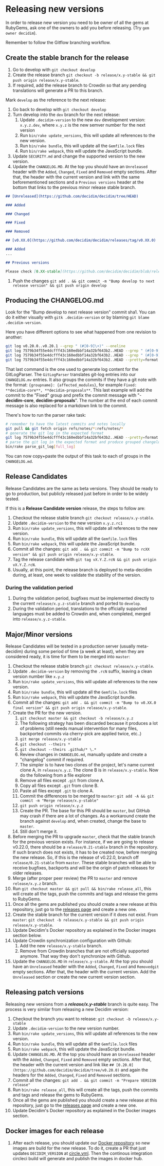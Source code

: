 # Releasing new versions

In order to release new version you need to be owner of all the gems at RubyGems, ask one of the owners to add you before releasing. (Try `gem owner decidim`).

Remember to follow the Gitflow branching workflow.

## Create the stable branch for the release

1. Go to develop with `git checkout develop`
1. Create the release branch `git checkout -b release/x.y-stable && git push origin release/x.y-stable`.
1. If required, add the release branch to Crowdin so that any pending translations will generate a PR to this branch.

Mark `develop` as the reference to the next release:

1. Go back to develop with `git checkout develop`
1. Turn develop into the `dev` branch for the next release:
    1. Update `.decidim-version` to the new `dev` development version: `x.y.z.dev`, where `x.y.z` is the new semver number for the next version
    1. Run `bin/rake update_versions`, this will update all references to the new version.
    1. Run `bin/rake bundle`, this will update all the `Gemfile.lock` files
    1. Run `bin/rake webpack`, this will update the JavaScript bundle.
1. Update `SECURITY.md` and change the supported version to the new version.
1. Update the `CHANGELOG.MD`. At the top you should have an `Unreleased` header with the `Added`, `Changed`, `Fixed` and `Removed` empty sections. After that, the header with the current version and link with the same beforementioned sections and a `Previous versions` header at the bottom that links to the previous minor release stable branch.

  ```markdown
  ## [Unreleased](https://github.com/decidim/decidim/tree/HEAD)

  ### Added

  ### Changed

  ### Fixed

  ### Removed

  ## [v0.XX.0](https://github.com/decidim/decidim/releases/tag/v0.XX.0)

  ### Added
  ...

  ## Previous versions

  Please check [0.XX-stable](https://github.com/decidim/decidim/blob/release/0.XX-stable/CHANGELOG.md) for previous changes.
  ```

1. Push the changes `git add . && git commit -m "Bump develop to next release version" && git push origin develop`

## Producing the CHANGELOG.md

Look for the "Bump develop to next release version" commit sha1. You can do it either visually with `gitk .decidim-version` or by blaming `git blame .decidim-version`.

Here you have different options to see what happened from one revision to another:

```bash
git log v0.20.0..v0.20.1 --grep " (#[0-9]\+)" --oneline
git log 7579b34f55e4dcfff43c160edbbf14a32bf643b2..HEAD --grep " (#[0-9]\+)" --oneline
git log 7579b34f55e4dcfff43c160edbbf14a32bf643b2..HEAD --grep " (#[0-9]\+)"
git log 7579b34f55e4dcfff43c160edbbf14a32bf643b2..HEAD --pretty=format:"commit %h%n%n%s%n%nNotes:%n%n%N"  > full_log
```

That last command is the one used to generate log content for the GitLogParser. The `GitLogParser` translates git-log entries into our `CHANGELOG.mv` entries.
It also groups the commits if they have a git note with the format: `{groupname}: {affected_modules}`, for example `Fixed: **decidim-core**, **decidim-proposals**`. This last example will add the commit to the "Fixed" group and prefix the commit message with "- **decidim-core**, **decidim-proposals**".
The number at the end of each commit message is also replaced for a markdown link to the commit.

There's how to run the parser rake task:

```bash
# remember to have the latest commits and notes locally
git pull && git fetch origin refs/notes/*:refs/notes/*
# generate the git log in the expected format
git log 7579b34f55e4dcfff43c160edbbf14a32bf643b2..HEAD --pretty=format:"commit %h%n%n%s%n%nNotes:%n%n%N"  > full_log
# parse the git log in the expected format and produce grouped changelog entries
bin/rake parse_git_log[full_log]
```

You can now copy+paste the output of this task to each of groups in the `CHANGELOG.md`.

## Release Candidates

Release Candidates are the same as beta versions. They should be ready to go to production, but publicly released just before in order to be widely tested.

If this is a **Release Candidate version** release, the steps to follow are:

1. Checkout the release stable branch `git checkout release/x.y-stable`.
1. Update `.decidim-version` to the new version `x.y.z.rc1`
1. Run `bin/rake update_versions`, this will update all references to the new version.
1. Run `bin/rake bundle`, this will update all the `Gemfile.lock` files
1. Run `bin/rake webpack`, this will update the JavaScript bundle.
1. Commit all the changes: `git add . && git commit -m "Bump to rcXX version" && git push origin release/x.y-stable`.
1. Tag the release candidate with `git tag vX.Y.Z.rcN && git push origin vX.Y.Z.rcN`.
1. Usually, at this point, the release branch is deployed to meta-decidim during, at least, one week to validate the stability of the version.

### During the validation period

1. During the validation period, bugfixes must be implemented directly to the current `release/x.y.z-stable` branch and ported to `develop`.
1. During the validation period, translations to the officially supported languages must be added to Crowdin and, when completed, merged into `release/x.y.z-stable`.

## Major/Minor versions

Release Candidates will be tested in a production server (usually meta-decidim) during some period of time (a week at least), when they are considered ready, it is time for them to be merged into `master`:

1. Checkout the release stable branch `git checkout release/x.y-stable`.
1. Update `.decidim-version` by removing the `.rcN` suffix, leaving a clean version number like `x.y.z`
1. Run `bin/rake update_versions`, this will update all references to the new version.
1. Run `bin/rake bundle`, this will update all the `Gemfile.lock` files
1. Run `bin/rake webpack`, this will update the JavaScript bundle.
1. Commit all the changes: `git add . && git commit -m "Bump to v0.XX.0 final version" && git push origin release/x.y-stable`.
1. Create the PR for the new version.
    1. `git checkout master && git checkout -b release/x.y.z`
    1. The following strategy has been discarded because it produces a lot of problems (still needs manual intervention for many files, backported commits via cherry-pick are applied twice, etc..)
      1. `git merge release/x.y-stable`
      1. `git checkout --theirs *`
      1. `git checkout --theirs .github/* \.*`
      1. Review changes in `CHANGELOG.md`, manually update and create a "changelog" commit if required.
    1. The simpler is to have two clones of the project, let's name current clone A, in `release/x.y.z`. The clone B is in `release/x.y-stable`. Now do the following from a file explorer
      1. Remove all files except `.git` from clone A.
      1. Copy all files except `.git` from clone B.
      1. Paste all files except `.git` to clone A.
      1. Commit the differences to be merged to `master`: `git add -A && git commit -m "Merge release/x.y-stable"`
    1. `git push origin release/x.y.z`
    1. Create the PR. The base for this PR should be `master`, but GitHub may crash if there are a lot of changes. As a workaround create the branch against `develop` and, when created, change the base to `master`.
    1. Still don't merge it.
1. Before merging the PR to upgrade `master`, check that the stable branch for the previous version exists. For instance, if we are going to release v0.22.0, there should be a `release/0.21-stable` branch in the repository. If such branch does not exists, it has to be created now, before merging the new release. So, if this is the release of v0.22.0, branch off `release/0.21-stable` from `master`. These stable branches will be able to receive bugfixes, backports and will be the origin of patch releases for older releases.
1. Merge (after proper peer review) the PR to `master` and remove `release/x.y.z` branch.
1. Run `git checkout master && git pull && bin/rake release_all`, this will create all the tags, push the commits and tags and release the gems to RubyGems.
1. Once all the gems are published you should create a new release at this repository, just go to the [releases page](https://github.com/decidim/decidim/releases) and create a new one.
1. Create the stable branch for the current version if it does not exist. From `master`: `git checkout -b release/x.y-stable && git push origin release/x.y-stable`.
1. Update Decidim's Docker repository as explained in the Docker images section below.
1. Update Crowdin synchronization configuration with Github:
    1. Add the new `release/x.y-stable` branch.
    1. Remove from Crowdin branches that are not officially supported anymore. That way they don't synchronize with Github.
1. Update the `CHANGELOG.MD` in `release/x.y-stable`. At the top you should have an `Unreleased` header with the `Added`, `Changed`, `Fixed` and `Removedgit` empty sections. After that, the header with the current version. Add the `Unreleased` section or create the new current version section.

## Releasing patch versions

Releasing new versions from a ***release/x.y-stable*** branch is quite easy. The process is very similar from releasing a new Decidim version:

1. Checkout the branch you want to release: `git checkout -b release/x.y-stable`
1. Update `.decidim-version` to the new version number.
1. Run `bin/rake update_versions`, this will update all references to the new version.
1. Run `bin/rake bundle`, this will update all the `Gemfile.lock` files
1. Run `bin/rake webpack`, this will update the JavaScript bundle.
1. Update `CHANGELOG.MD`. At the top you should have an `Unreleased` header with the `Added`, `Changed`, `Fixed` and `Removed` empty sections. After that, the header with the current version and link like `## [0.20.0](https://github.com/decidim/decidim/tree/v0.20.0)` and again the headers for the `Added`, `Changed`, `Fixed` and `Removed` sections.
1. Commit all the changes: `git add . && git commit -m "Prepare VERSION release"`
1. Run `bin/rake release_all`, this will create all the tags, push the commits and tags and release the gems to RubyGems.
1. Once all the gems are published you should create a new release at this repository, just go to the [releases page](https://github.com/decidim/decidim/releases) and create a new one.
1. Update Decidim's Docker repository as explained in the Docker images section.

## Docker images for each release

1. After each release, you should update our [Docker repository](https://github.com/decidim/docker) so new images are build for the new release. To do it, create a PR that just updates `DECIDIM_VERSION` at [circle.yml](https://github.com/decidim/docker/blob/master/circle.yml). Then the continous integration circleci build will generate and publish the images in docker hub.
